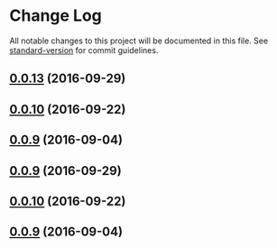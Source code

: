 # Change Log

All notable changes to this project will be documented in this file. See [standard-version](https://github.com/conventional-changelog/standard-version) for commit guidelines.

<a name="0.0.13"></a>
## [0.0.13](https://github.com/c835722/uakari/compare/0.0.12...v0.0.13) (2016-09-29)



<a name="0.0.10"></a>
## [0.0.10](https://github.com/c835722/uakari/compare/v0.0.9...0.0.10) (2016-09-22)



<a name="0.0.9"></a>
## [0.0.9](https://github.com/c835722/uakari/compare/v0.0.8...v0.0.9) (2016-09-04)



<a name="0.0.9"></a>
## [0.0.9](https://github.com/c835722/uakari/compare/0.0.12...v0.0.9) (2016-09-29)



<a name="0.0.10"></a>
## [0.0.10](https://github.com/c835722/uakari/compare/v0.0.9...0.0.10) (2016-09-22)



<a name="0.0.9"></a>
## [0.0.9](https://github.com/c835722/uakari/compare/v0.0.8...v0.0.9) (2016-09-04)
